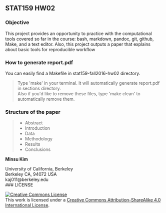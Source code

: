 ## STAT159 HW02

### Objective 
This project provides an opportunity to practice with the computational tools covered so far in the
course: bash, markdown, pandoc, git, github, Make, and a text editor. Also, this project outputs a paper that explains about basic tools for reproducible workflow

### How to generate report.pdf
You can easily find a Makefile in stat159-fall2016-hw02 directory. 

> Type 'make' in your terminal. It will automatically generate report.pdf in sections directory.  
> Also if you'd like to remove these files, type 'make clean' to automatically remove them.

### Structure of the paper

> * Abstract
> * Introduction
> * Data
> * Methodology
> * Results
> * Conclusions

**Minsu Kim**
<div>
University of California, Berkeley </br>
Berkeley CA, 94072 USA </br>
kaj011@berkeley.edu
</div>
### LICENSE

<a rel="license" href="http://creativecommons.org/licenses/by-sa/4.0/"><img alt="Creative Commons License" style="border-width:0" src="https://i.creativecommons.org/l/by-sa/4.0/88x31.png" /></a><br />This work is licensed under a <a rel="license" href="http://creativecommons.org/licenses/by-sa/4.0/">Creative Commons Attribution-ShareAlike 4.0 International License</a>.